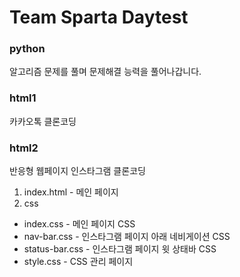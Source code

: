 # Team Sparta Daytest

### python 
알고리즘 문제를 풀며 문제해결 능력을 풀어나갑니다.

### html1
카카오톡 클론코딩

### html2
반응형 웹페이지 인스타그램 클론코딩

1. index.html - 메인 페이지
2. css
  - index.css - 메인 페이지 CSS
  - nav-bar.css - 인스타그램 페이지 아래 네비게이션 CSS
  - status-bar.css - 인스타그램 페이지 윗 상태바 CSS
  - style.css - CSS 관리 페이지
 
